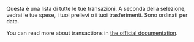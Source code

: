 Questa è una lista di tutte le tue transazioni. A seconda della selezione, vedrai le tue spese, i tuoi prelievi o i tuoi trasferimenti. Sono ordinati per data.

You can read more about transactions in [the official documentation](https://docs.firefly-iii.org/concepts/transactions).